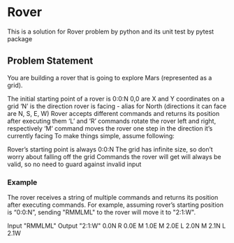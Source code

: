 # Rover
This is a solution for Rover problem by python and its unit test by pytest package

## Problem Statement
You are building a rover that is going to explore Mars (represented as a grid).

The initial starting point of a rover is 0:0:N
0,0 are X and Y coordinates on a grid
‘N’ is the direction rover is facing - alias for North (directions it can face are N, S, E, W)
Rover accepts different commands and returns its position after executing them
‘L’ and ‘R’ commands rotate the rover left and right, respectively
‘M‘ command moves the rover one step in the direction it’s currently facing
To make things simple, assume following:

Rover’s starting point is always 0:0:N
The grid has infinite size, so don’t worry about falling off the grid
Commands the rover will get will always be valid, so no need to guard against invalid input

### Example

The rover receives a string of multiple commands and returns its position after executing commands. 
For example, assuming rover’s starting position is “0:0:N”, sending "RMMLML" to the rover will move it to "2:1:W".

Input "RMMLML"
Output "2:1:W"
0.0N
R 0.0E
M 1.0E
M 2.0E
L 2.0N
M 2.1N
L 2.1W
